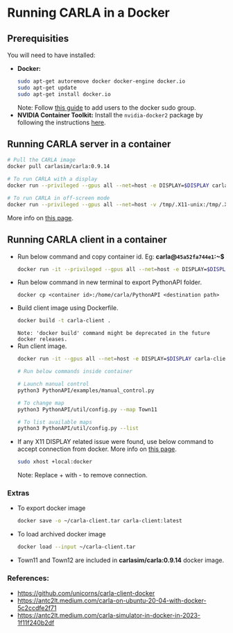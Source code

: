 # Running CARLA in a Docker

## Prerequisities
You will need to have installed:
- **Docker:**
    ```bash
    sudo apt-get autoremove docker docker-engine docker.io
    sudo apt-get update
    sudo apt-get install docker.io
    ```
    Note: Follow [this guide](https://docs.docker.com/install/linux/linux-postinstall/) to add users to the docker sudo group.
- **NVIDIA Container Toolkit:** Install the ```nvidia-docker2``` package by following the instructions [here](https://docs.nvidia.com/datacenter/cloud-native/container-toolkit/latest/install-guide.html).

## Running CARLA server in a container
```bash
# Pull the CARLA image
docker pull carlasim/carla:0.9.14

# To run CARLA with a display
docker run --privileged --gpus all --net=host -e DISPLAY=$DISPLAY carlasim/carla:0.9.14 /bin/bash ./CarlaUE4.sh

# To run CARLA in off-screen mode
docker run --privileged --gpus all --net=host -v /tmp/.X11-unix:/tmp/.X11-unix:rw carlasim/carla:0.9.14 /bin/bash ./CarlaUE4.sh -RenderOffScreen
```
More info on [this page](https://carla.readthedocs.io/en/0.9.14/build_docker/).

## Running CARLA client in a container
- Run below command and copy container id. Eg: **carla@`45a52fa744e1`:~$**
    ```bash
    docker run -it --privileged --gpus all --net=host -e DISPLAY=$DISPLAY carlasim/carla:0.9.14 bash
    ```
- Run below command in new terminal to export PythonAPI folder.
    ```
    docker cp <container id>:/home/carla/PythonAPI <destination path>
    ```
- Build client image using Dockerfile.
    ```bash
    docker build -t carla-client .
    ```
    `Note: 'docker build' command might be deprecated in the future docker releases.`
- Run client image.
    ```bash
    docker run -it --gpus all --net=host -e DISPLAY=$DISPLAY carla-client

    # Run below commands inside container

    # Launch manual control
    python3 PythonAPI/examples/manual_control.py

    # To change map
    python3 PythonAPI/util/config.py --map Town11

    # To list available maps
    python3 PythonAPI/util/config.py --list
    ```
- If any X11 DISPLAY related issue were found, use below command to accept connection from docker. More info on [this page](https://www.baeldung.com/linux/docker-container-gui-applications).
    ```bash
    sudo xhost +local:docker
    ```
    Note: Replace + with - to remove connection.

### Extras
- To export docker image
    ```bash
    docker save -o ~/carla-client.tar carla-client:latest
    ```
- To load archived docker image
    ```bash
    docker load --input ~/carla-client.tar
    ```
- Town11 and Town12 are included in **carlasim/carla:0.9.14** docker image.

### References:
- https://github.com/unicorns/carla-client-docker
- https://antc2lt.medium.com/carla-on-ubuntu-20-04-with-docker-5c2ccdfe2f71
- https://antc2lt.medium.com/carla-simulator-in-docker-in-2023-1f11f240b2df
